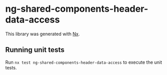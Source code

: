 # ng-shared-components-header-data-access

This library was generated with [Nx](https://nx.dev).

## Running unit tests

Run `nx test ng-shared-components-header-data-access` to execute the unit tests.
